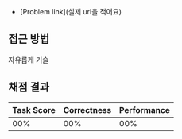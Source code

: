 - [Problem link](실제 url을 적어요)

## 접근 방법
자유롭게 기술

## 채점 결과
| Task Score | Correctness | Performance | 
| ------------ | ------------- | ------------- |
| 00% | 00% | 00% |
